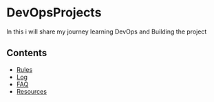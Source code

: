 # DevOpsProjects
In this i will share my journey learning DevOps and Building the project 

## Contents

* [Rules](rules.md)
* [Log](log.md)
* [FAQ](FAQ.md)
* [Resources](resources.md)
